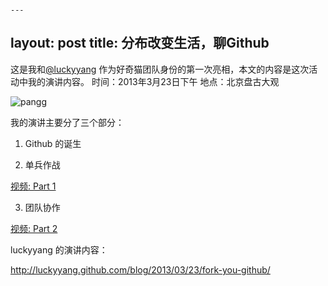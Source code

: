                                                                                               ---
layout: post
title: 分布改变生活，聊Github
---

这是我和[@luckyyang](https://github.com/luckyyang)
作为好奇猫团队身份的第一次亮相，本文的内容是这次活动中我的演讲内容。
时间：2013年3月23日下午
地点：北京盘古大观


![pangg](https://f.cloud.github.com/assets/72467/295187/fd3b1990-9463-11e2-8b99-ecaaeec8e5ff.png)


我的演讲主要分了三个部分：

1. Github 的诞生

2. 单兵作战

[视频: Part 1](http://happycasts.net/episodes/59)

3. 团队协作

[视频: Part 2](http://happycasts.net/episodes/60)

luckyyang 的演讲内容：

<http://luckyyang.github.com/blog/2013/03/23/fork-you-github/>
